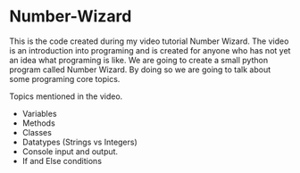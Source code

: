 # Number-Wizard

This is the code created during my video tutorial Number Wizard. 
The video is an introduction into programing and is created for anyone who 
has not yet an idea what programing is like.
We are going to create a small python program called Number Wizard. By doing so 
we are going to talk about some programing core topics. 

Topics mentioned in the video. 
 - Variables
 - Methods
 - Classes
 - Datatypes (Strings vs Integers)
 - Console input and output. 
 - If and Else conditions
